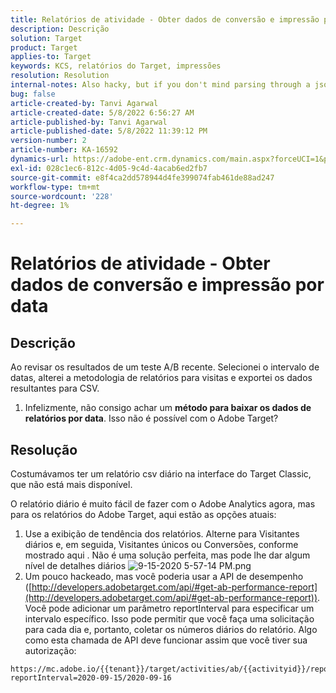 ```yaml
---
title: Relatórios de atividade - Obter dados de conversão e impressão por data
description: Descrição
solution: Target
product: Target
applies-to: Target
keywords: KCS, relatórios do Target, impressões
resolution: Resolution
internal-notes: Also hacky, but if you don't mind parsing through a json file for the data, the UI makes a request to get that daily data when you load the trend report above you could grab. If you monitor the network calls it should be one with the file name of performance.at.json.
bug: false
article-created-by: Tanvi Agarwal
article-created-date: 5/8/2022 6:56:27 AM
article-published-by: Tanvi Agarwal
article-published-date: 5/8/2022 11:39:12 PM
version-number: 2
article-number: KA-16592
dynamics-url: https://adobe-ent.crm.dynamics.com/main.aspx?forceUCI=1&pagetype=entityrecord&etn=knowledgearticle&id=8a5720f9-9bce-ec11-a7b5-0022480a8d10
exl-id: 028c1ec6-812c-4d05-9c4d-4acab6ed2fb7
source-git-commit: e8f4ca2dd578944d4fe399074fab461de88ad247
workflow-type: tm+mt
source-wordcount: '228'
ht-degree: 1%

---
```


# Relatórios de atividade - Obter dados de conversão e impressão por data

## Descrição


Ao revisar os resultados de um teste A/B recente. Selecionei o intervalo de datas, alterei a metodologia de relatórios para visitas e exportei os dados resultantes para CSV.

1. Infelizmente, não consigo achar um <b>método para baixar os dados de relatórios por data</b>. Isso não é possível com o Adobe Target?





## Resolução


Costumávamos ter um relatório csv diário na interface do Target Classic, que não está mais disponível.



O relatório diário é muito fácil de fazer com o Adobe Analytics agora, mas para os relatórios do Adobe Target, aqui estão as opções atuais:

1. Use a exibição de tendência dos relatórios. Alterne para Visitantes diários e, em seguida, Visitantes únicos ou Conversões, conforme mostrado aqui . Não é uma solução perfeita, mas pode lhe dar algum nível de detalhes diários ![9-15-2020 5-57-14 PM.png](https://experienceleaguecommunities.adobe.com/t5/image/serverpage/image-id/26856iB79D1F7E2EB217FD/image-size/medium?v=1.0&amp;amp;px=400)
2. Um pouco hackeado, mas você poderia usar a API de desempenho ([http://developers.adobetarget.com/api/#get-ab-performance-report](http://developers.adobetarget.com/api/#get-ab-performance-report)). Você pode adicionar um parâmetro reportInterval para especificar um intervalo específico. Isso pode permitir que você faça uma solicitação para cada dia e, portanto, coletar os números diários do relatório. Algo como esta chamada de API deve funcionar assim que você tiver sua autorização:



```
https://mc.adobe.io/{{tenant}}/target/activities/ab/{{activityid}}/report/performance?reportInterval=2020-09-15/2020-09-16
```
